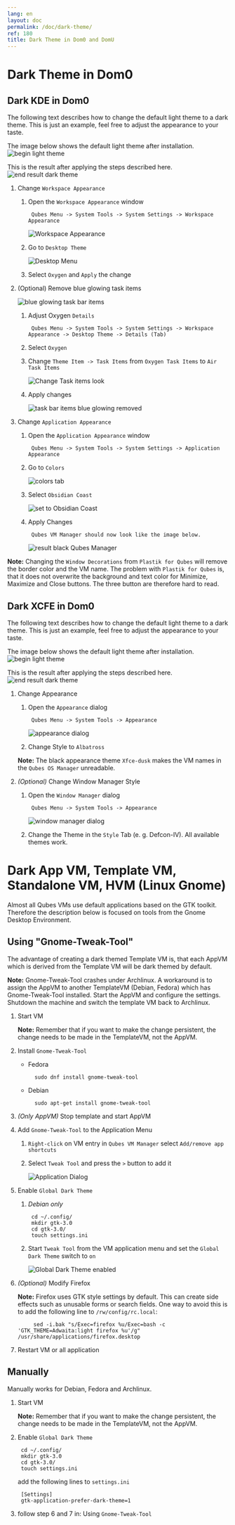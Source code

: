 ```yaml
---
lang: en
layout: doc
permalink: /doc/dark-theme/
ref: 180
title: Dark Theme in Dom0 and DomU
---
```


Dark Theme in Dom0
==================

Dark KDE in Dom0
----------------

The following text describes how to change the default light theme to a dark theme. This is just an example, feel free to adjust the appearance to your taste.

The image below shows the default light theme after installation.
![begin light theme](/attachment/wiki/Dark-Theme/kde-fresh-installed-standard.png)

This is the result after applying the steps described here.
![end result dark theme](/attachment/wiki/Dark-Theme/kde-end-result.png)

1. Change `Workspace Appearance`

    1. Open the `Workspace Appearance` window

            Qubes Menu -> System Tools -> System Settings -> Workspace Appearance

        ![Workspace Appearance](/attachment/wiki/Dark-Theme/kde-app-appearance-menu-style.png)

    2. Go to `Desktop Theme`

        ![Desktop Menu](/attachment/wiki/Dark-Theme/kde-appearance-settings-desktop-theme-oxygen.png)

    3. Select `Oxygen` and `Apply` the change

2. (Optional) Remove blue glowing task items

    ![blue glowing task bar items](/attachment/wiki/Dark-Theme/kde-taskbar-blue-glowing-border.png)

    1. Adjust Oxygen `Details`

            Qubes Menu -> System Tools -> System Settings -> Workspace Appearance -> Desktop Theme -> Details (Tab)

    2. Select `Oxygen`

    3. Change `Theme Item -> Task Items` from `Oxygen Task Items` to `Air Task Items`

        ![Change Task items look](/attachment/wiki/Dark-Theme/kde-desktop-theme-details.png)

    4. Apply changes

        ![task bar items blue glowing removed](/attachment/wiki/Dark-Theme/kde-taskbar-blue-glowing-removed.png)

3. Change `Application Appearance`

    1. Open the `Application Appearance` window

            Qubes Menu -> System Tools -> System Settings -> Application Appearance

    2. Go to `Colors`

        ![colors tab](/attachment/wiki/Dark-Theme/kde-app-appearance-menu-colors.png)

    3. Select `Obsidian Coast`

        ![set to Obsidian Coast](/attachment/wiki/Dark-Theme/kde-app-appearance-menu-colors-set.png)

    4. Apply Changes

            Qubes VM Manager should now look like the image below.

        ![result black Qubes Manager](/attachment/wiki/Dark-Theme/kde-black-qubes-manager.png)

**Note:** Changing the `Window Decorations` from `Plastik for Qubes` will remove the border color and the VM name. The problem with `Plastik for Qubes` is, that it does not overwrite the background and text color for Minimize, Maximize and Close buttons. The three button are therefore hard to read.

Dark XCFE in Dom0
-----------------

The following text describes how to change the default light theme to a dark theme. This is just an example, feel free to adjust the appearance to your taste.

The image below shows the default light theme after installation.
![begin light theme](/attachment/wiki/Dark-Theme/xfce-fresh-installed.png)

This is the result after applying the steps described here.
![end result dark theme](/attachment/wiki/Dark-Theme/xfce-end-result.png)

1. Change Appearance

    1. Open the `Appearance` dialog

            Qubes Menu -> System Tools -> Appearance

        ![appearance dialog](/attachment/wiki/Dark-Theme/xfce-appearance-dialog.png)

    2. Change Style to `Albatross`

    **Note:** The black appearance theme `Xfce-dusk` makes the VM names in the `Qubes OS Manager` unreadable.

2. *(Optional)* Change Window Manager Style

    1. Open the `Window Manager` dialog

            Qubes Menu -> System Tools -> Appearance

        ![window manager dialog](/attachment/wiki/Dark-Theme/xfce-window-manager-theme.png)

    2. Change the Theme in the `Style` Tab (e. g. Defcon-IV). All available themes work.


Dark App VM, Template VM, Standalone VM, HVM (Linux Gnome)
==========================================================

Almost all Qubes VMs use default applications based on the GTK toolkit. Therefore the description below is focused on tools from the Gnome Desktop Environment.

Using "Gnome-Tweak-Tool"
------------------------

The advantage of creating a dark themed Template VM is, that each AppVM which is derived from the Template VM will be dark themed by default.

**Note:** Gnome-Tweak-Tool crashes under Archlinux. A workaround is to assign the AppVM to another TemplateVM (Debian, Fedora) which has Gnome-Tweak-Tool installed. Start the AppVM and configure the settings. Shutdown the machine and switch the template VM back to Archlinux.

1. Start VM

    **Note:** Remember that if you want to make the change persistent, the change needs to be made in the TemplateVM, not the AppVM.

2. Install `Gnome-Tweak-Tool`

    - Fedora

            sudo dnf install gnome-tweak-tool

    - Debian

            sudo apt-get install gnome-tweak-tool

3. *(Only AppVM)* Stop template and start AppVM

4. Add `Gnome-Tweak-Tool` to the Application Menu

    1. `Right-click` on VM entry in `Qubes VM Manager` select `Add/remove app shortcuts`

    2. Select `Tweak Tool` and press the `>` button to add it

        ![Application Dialog](/attachment/wiki/Dark-Theme/dialog-add-gnome-tweak-tool.png)

5. Enable `Global Dark Theme`

    1. *Debian only*

            cd ~/.config/
            mkdir gtk-3.0
            cd gtk-3.0/
            touch settings.ini

    2. Start `Tweak Tool` from the VM application menu and set the `Global Dark Theme` switch to `on`

        ![Global Dark Theme enabled](/attachment/wiki/Dark-Theme/gnome-tweak-tool.png)

6. *(Optional)* Modify Firefox

    **Note:** Firefox uses GTK style settings by default. This can create side effects such as unusable forms or search fields. One way to avoid this is to add the following line to `/rw/config/rc.local`:

            sed -i.bak "s/Exec=firefox %u/Exec=bash -c 'GTK_THEME=Adwaita:light firefox %u'/g" /usr/share/applications/firefox.desktop

7. Restart VM or all application

Manually
--------

Manually works for Debian, Fedora and Archlinux.

1. Start VM

    **Note:** Remember that if you want to make the change persistent, the change needs to be made in the TemplateVM, not the AppVM.

2. Enable `Global Dark Theme`

        cd ~/.config/
        mkdir gtk-3.0
        cd gtk-3.0/
        touch settings.ini

    add the following lines to `settings.ini`

        [Settings]
        gtk-application-prefer-dark-theme=1

3. follow step 6 and 7 in: Using `Gnome-Tweak-Tool`
